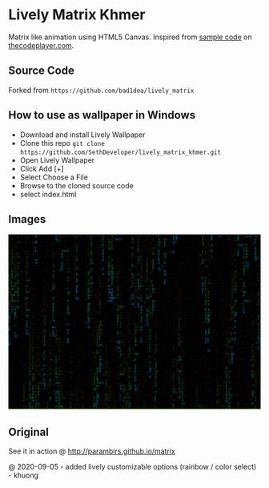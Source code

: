 # Lively Matrix Khmer
Matrix like animation using HTML5 Canvas. Inspired from [sample code](http://thecodeplayer.com/walkthrough/matrix-rain-animation-html5-canvas-javascript) on [thecodeplayer.com](http://thecodeplayer.com/).

## Source Code
Forked from `https://github.com/bad1dea/lively_matrix`

## How to use as wallpaper in Windows
- Download and install Lively Wallpaper
- Clone this repo `git clone https://github.com/SethDeveloper/lively_matrix_khmer.git`
- Open Lively Wallpaper
- Click Add [+]
- Select Choose a File
- Browse to the cloned source code
- select index.html

## Images
![alt text](preview3.png)

## Original
See it in action @ http://parambirs.github.io/matrix

@ 2020-09-05 - added lively customizable options (rainbow / color select) - khuong